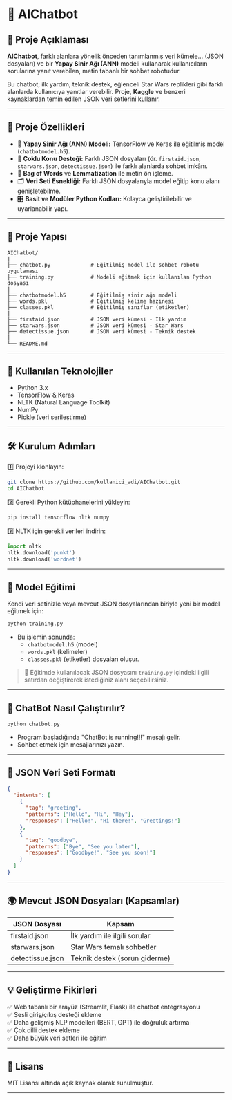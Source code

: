 # 🤖 AIChatbot

## 📌 Proje Açıklaması

**AIChatbot**, farklı alanlara yönelik önceden tanımlanmış veri kümele... (JSON dosyaları) ve bir **Yapay Sinir Ağı (ANN)** modeli kullanarak kullanıcıların sorularına yanıt verebilen, metin tabanlı bir sohbet robotudur.

Bu chatbot; ilk yardım, teknik destek, eğlenceli Star Wars replikleri gibi farklı alanlarda kullanıcıya yanıtlar verebilir. Proje, **Kaggle** ve benzeri kaynaklardan temin edilen JSON veri setlerini kullanır.

---

## 🚀 Proje Özellikleri

- 🧐 **Yapay Sinir Ağı (ANN) Modeli:** TensorFlow ve Keras ile eğitilmiş model (`chatbotmodel.h5`).
- 💬 **Çoklu Konu Desteği:** Farklı JSON dosyaları (ör. `firstaid.json`, `starwars.json`, `detectissue.json`) ile farklı alanlarda sohbet imkânı.
- 🔗 **Bag of Words** ve **Lemmatization** ile metin ön işleme.
- 🗂️ **Veri Seti Esnekliği:** Farklı JSON dosyalarıyla model eğitip konu alanı genişletebilme.
- 🎛️ **Basit ve Modüler Python Kodları:** Kolayca geliştirilebilir ve uyarlanabilir yapı.

---

## 💽 Proje Yapısı

```
AIChatbot/
|
├── chatbot.py             # Eğitilmiş model ile sohbet robotu uygulaması
├── training.py            # Modeli eğitmek için kullanılan Python dosyası
|
├── chatbotmodel.h5        # Eğitilmiş sinir ağı modeli
├── words.pkl              # Eğitilmiş kelime hazinesi
├── classes.pkl            # Eğitilmiş sınıflar (etiketler)
|
├── firstaid.json          # JSON veri kümesi - İlk yardım
├── starwars.json          # JSON veri kümesi - Star Wars
├── detectissue.json       # JSON veri kümesi - Teknik destek
|
└── README.md
```

---

## 🔧 Kullanılan Teknolojiler

- Python 3.x
- TensorFlow & Keras
- NLTK (Natural Language Toolkit)
- NumPy
- Pickle (veri serileştirme)

---

## 🛠 Kurulum Adımları

1️⃣ Projeyi klonlayın:

```bash
git clone https://github.com/kullanici_adi/AIChatbot.git
cd AIChatbot
```

2️⃣ Gerekli Python kütüphanelerini yükleyin:

```bash
pip install tensorflow nltk numpy
```

3️⃣ NLTK için gerekli verileri indirin:

```python
import nltk
nltk.download('punkt')
nltk.download('wordnet')
```

---

## 🧪 Model Eğitimi

Kendi veri setinizle veya mevcut JSON dosyalarından biriyle yeni bir model eğitmek için:

```bash
python training.py
```

- Bu işlemin sonunda:
  - `chatbotmodel.h5` (model)
  - `words.pkl` (kelimeler)
  - `classes.pkl` (etiketler) dosyaları oluşur.

> 📜 Eğitimde kullanılacak JSON dosyasını `training.py` içindeki ilgili satırdan değiştirerek istediğiniz alanı seçebilirsiniz.

---

## 🤖 ChatBot Nasıl Çalıştırılır?

```bash
python chatbot.py
```

- Program başladığında "ChatBot is running!!!" mesajı gelir.
- Sohbet etmek için mesajlarınızı yazın.

---

## 📝 JSON Veri Seti Formatı

```json
{
  "intents": [
    {
      "tag": "greeting",
      "patterns": ["Hello", "Hi", "Hey"],
      "responses": ["Hello!", "Hi there!", "Greetings!"]
    },
    {
      "tag": "goodbye",
      "patterns": ["Bye", "See you later"],
      "responses": ["Goodbye!", "See you soon!"]
    }
  ]
}
```

---

## 🌍 Mevcut JSON Dosyaları (Kapsamlar)

| JSON Dosyası     | Kapsam                        |
| ---------------- | ----------------------------- |
| firstaid.json    | İlk yardım ile ilgili sorular |
| starwars.json    | Star Wars temalı sohbetler    |
| detectissue.json | Teknik destek (sorun giderme) |

---

## 💡 Geliştirme Fikirleri

✅ Web tabanlı bir arayüz (Streamlit, Flask) ile chatbot entegrasyonu\
✅ Sesli giriş/çıkış desteği ekleme\
✅ Daha gelişmiş NLP modelleri (BERT, GPT) ile doğruluk artırma\
✅ Çok dilli destek ekleme\
✅ Daha büyük veri setleri ile eğitim

---

## 📜 Lisans

MIT Lisansı altında açık kaynak olarak sunulmuştur.

---
